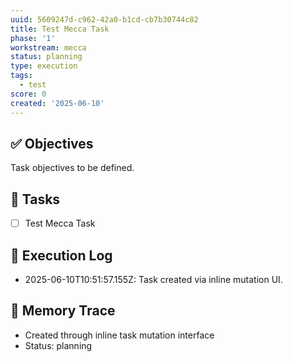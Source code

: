 ```yaml
---
uuid: 5609247d-c962-42a0-b1cd-cb7b30744c82
title: Test Mecca Task
phase: '1'
workstream: mecca
status: planning
type: execution
tags:
  - test
score: 0
created: '2025-06-10'
---
```

## ✅ Objectives

Task objectives to be defined.

## 🔢 Tasks

- [ ] Test Mecca Task

## 🧾 Execution Log

- 2025-06-10T10:51:57.155Z: Task created via inline mutation UI.

## 🧠 Memory Trace

- Created through inline task mutation interface
- Status: planning
